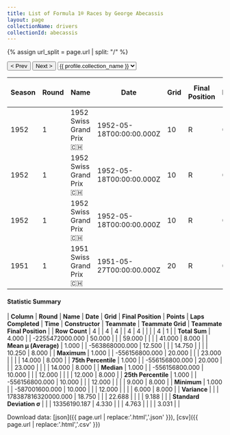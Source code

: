 ```yaml
---
title: List of Formula 1® Races by George Abecassis
layout: page
collectionName: drivers
collectionId: abecassis
---
```


{% assign url_split = page.url | split: "/" %}
<div id="collection-navigation">
<button onclick="selector.options[selector.selectedIndex-1].value && (window.location = selector.options[selector.selectedIndex-1].value);">&lt; Prev</button>
<button onclick="selector.options[selector.selectedIndex+1].value && (window.location = selector.options[selector.selectedIndex+1].value);">Next &gt;</button>
<select id="selector" onchange="this.options[this.selectedIndex].value && (window.location = this.options[this.selectedIndex].value);">
  {% for collectionId in site.data[page.collectionName].refs %}
    {% if collectionId == page.collectionId %}
      {% assign selected = "selected" %}
    {% else %}
      {% assign selected = "" %}
    {% endif %}
    {% assign profile = site.data[page.collectionName][collectionId].profile %}
    <option value="/f1/{{ page.collectionName }}/{{ collectionId }}/{{ url_split[4] }}" {{ selected }}>{{ profile.collection_name }}</option>
  {% endfor %}
</select>
</div>

| Season | Round | Name | Date | Grid | Final Position | Points | Laps Completed | Time | Constructor | Teammate | Teammate Grid | Teammate Final Position |
|--|--|--|--|--|--|--|--|--|--|--|--|--|
| 1952 | 1 | 1952 Swiss Grand Prix 🇨🇭 | 1952-05-18T00:00:00.000Z | 10 | R | 0.0 | 12 |   | HWM 🇬🇧 | [Stirling Moss 🇬🇧](/f1/drivers/moss) | 9 | W |
| 1952 | 1 | 1952 Swiss Grand Prix 🇨🇭 | 1952-05-18T00:00:00.000Z | 10 | R | 0.0 | 12 |   | HWM 🇬🇧 | [Lance Macklin 🇬🇧](/f1/drivers/macklin) | 12 | W |
| 1952 | 1 | 1952 Swiss Grand Prix 🇨🇭 | 1952-05-18T00:00:00.000Z | 10 | R | 0.0 | 12 |   | HWM 🇬🇧 | [Peter Collins 🇬🇧](/f1/drivers/collins) | 6 | R |
| 1951 | 1 | 1951 Swiss Grand Prix 🇨🇭 | 1951-05-27T00:00:00.000Z | 20 | R | 0.0 | 23 |   | HWM 🇬🇧 | [Stirling Moss 🇬🇧](/f1/drivers/moss) | 14 | 8 |

#### Statistic Summary

| **Column** | **Round** | **Name** | **Date** | **Grid** | **Final Position** | **Points** | **Laps Completed** | **Time** | **Constructor** | **Teammate** | **Teammate Grid** | **Teammate Final Position** |
| **Row Count** | 4 |  | 4 | 4 |  | 4 | 4 |  |  |  | 4 | 1 |
| **Total Sum** | 4.000 |  | -2255472000.000 | 50.000 |  |  | 59.000 |  |  |  | 41.000 | 8.000 |
| **Mean μ (Average)** | 1.000 |  | -563868000.000 | 12.500 |  |  | 14.750 |  |  |  | 10.250 | 8.000 |
| **Maximum** | 1.000 |  | -556156800.000 | 20.000 |  |  | 23.000 |  |  |  | 14.000 | 8.000 |
| **75th Percentile** | 1.000 |  | -556156800.000 | 20.000 |  |  | 23.000 |  |  |  | 14.000 | 8.000 |
| **Median** | 1.000 |  | -556156800.000 | 10.000 |  |  | 12.000 |  |  |  | 12.000 | 8.000 |
| **25th Percentile** | 1.000 |  | -556156800.000 | 10.000 |  |  | 12.000 |  |  |  | 9.000 | 8.000 |
| **Minimum** | 1.000 |  | -587001600.000 | 10.000 |  |  | 12.000 |  |  |  | 6.000 | 8.000 |
| **Variance** |  |  | 178387816320000.000 | 18.750 |  |  | 22.688 |  |  |  | 9.188 |  |
| **Standard Deviation σ** |  |  | 13356190.187 | 4.330 |  |  | 4.763 |  |  |  | 3.031 |  |

Download data: [json]({{ page.url | replace:'.html','.json' }}), [csv]({{ page.url | replace:'.html','.csv' }})
